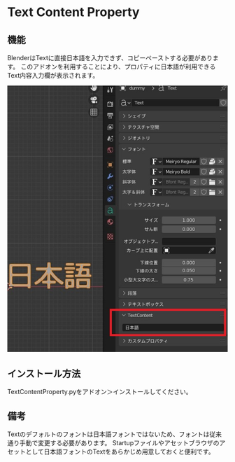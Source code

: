 # Text Content Property

## 機能
BlenderはTextに直接日本語を入力できず、コピーペーストする必要があります。
このアドオンを利用することにより、プロパティに日本語が利用できるText内容入力欄が表示されます。

![](Text%20Content.jpg)

## インストール方法
TextContentProperty.pyをアドオン＞インストールしてください。

## 備考

Textのデフォルトのフォントは日本語フォントではないため、フォントは従来通り手動で変更する必要があります。
Startupファイルやアセットブラウザのアセットとして日本語フォントのTextをあらかじめ用意しておくと便利です。
